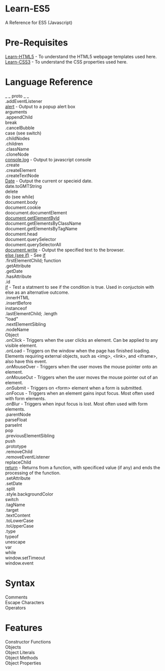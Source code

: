 # Learn-ES5
A Reference for ES5 (Javascript)

# Pre-Requisites

[Learn-HTML5](https://github.com/lloydhardy/Learn-HTML5) - To understand the HTML5 webpage templates used here.\
[Learn-CSS3](https://github.com/lloydhardy/Learn-CSS3) - To understand the CSS properties used here.


# Language Reference
_ _ proto _ _\
.addEventListener\
[alert](alert.js) - Output to a popup alert box\
arguments\
.appendChild\
break\
.cancelBubble\
case (see switch)\
.childNodes\
.children\
.className\
.cloneNode\
[console.log](console.log.js) - Output to javascript console\
.create\
.createElement\
.createTextNode\
[Date](date.js) - Output the current or specieid date.\
date.toGMTString\
delete\
do (see while)\
document.body\
document.cookie\
doocument.documentElement\
[document.getElementById](document.getElementById.js)\
document.getElementsByClassName\
document.getElementsByTagName\
document.head\
document.querySelector\
document.querySelectorAll\
[document.write](document.write.js) - Output the specified text to the browser.\
[else (see if)](if.js) - See [if](if.js)\
.firstElementChild;
function\
.getAttribute\
.getDate\
.hasAttribute\
.id\
[if](if.js) - Test a statment to see if the condition is true. Used in conjuctoin with else as an alternative outcome.\
.innerHTML\
.insertBefore\
instanceof\
.lastElementChild;
.length\
"load"\
.nextElementSibling\
.nodeName\
Object\
.onClick - Triggers when the user clicks an element. Can be applied to any visible element.\
.onLoad - Triggers on the window when the page has finished loading. Elements requiring external objects, such as &lt;img&gt;, &lt;link&gt;, and &lt;iframe&gt;, also have this event.\
.onMouseOver - Triggers when the user moves the mouse pointer onto an element.\
.onMouseOut - Triggers when the user moves the mouse pointer out of an element.\
.onSubmit - Triggers on &lt;form&gt; element when a form is submitted.\
.onFocus - Triggers when an element gains input focus. Most often used with form elements.\
.onBlur - Triggers when input focus is lost. Most often used with form elements.\
.parentNode\
parseFloat\
parseInt\
pop\
.previousElementSibling\
push\
.prototype\
.removeChild\
.removeEventListener\
replaceChild\
[return](return.js) - Returns from a function, with specificed value (if any) and ends the processing of the function.\
.setAttribute\
.setDate\
.split\
.style.backgroundColor \
switch\
.tagName\
.target\
.textContent\
.toLowerCase\
.toUpperCase\
.type\
typeof\
unescape\
var\
while\
window.setTimeout\
window.event

# Syntax

Comments\
Escape Characters\
Operators

# Features

Constructor Functions\
Objects\
Object Literals\
Object Methods\
Object Properties
